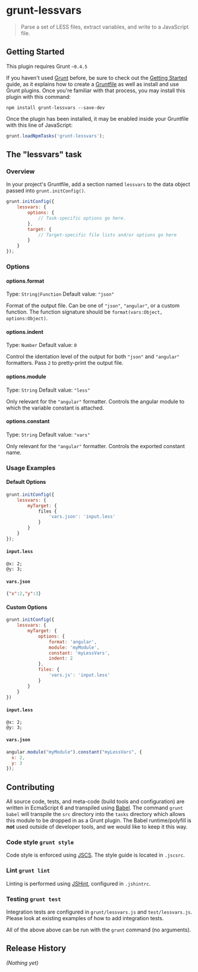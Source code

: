 # grunt-lessvars

> Parse a set of LESS files, extract variables, and write to a JavaScript file.

## Getting Started
This plugin requires Grunt `~0.4.5`

If you haven't used [Grunt](http://gruntjs.com/) before, be sure to check out the
[Getting Started](http://gruntjs.com/getting-started) guide, as it explains how to create a
[Gruntfile](http://gruntjs.com/sample-gruntfile) as well as install and use Grunt plugins.
Once you're familiar with that process, you may install this plugin with this command:

```shell
npm install grunt-lessvars --save-dev
```

Once the plugin has been installed, it may be enabled inside your Gruntfile with this line of JavaScript:

```js
grunt.loadNpmTasks('grunt-lessvars');
```

## The "lessvars" task

### Overview
In your project's Gruntfile, add a section named `lessvars` to the data object passed into `grunt.initConfig()`.

```js
grunt.initConfig({
    lessvars: {
        options: {
            // Task-specific options go here.
        },
        target: {
            // Target-specific file lists and/or options go here
        }
    }
});
```

### Options

#### options.format
Type: `String|Function`
Default value: `"json"`

Format of the output file. Can be one of `"json"`, `"angular"`, or a custom function. The function signature should be
`format(vars:Object, options:Object)`.

#### options.indent
Type: `Number`
Default value: `0`

Control the identation level of the output for both `"json"` and `"angular"` formatters. Pass `2` to pretty-print the
output file.

#### options.module
Type: `String`
Default value: `"less"`

Only relevant for the `"angular"` formatter. Controls the angular module to which the variable constant is attached.
 
#### options.constant
Type: `String`
Default value: `"vars"`

Only relevant for the `"angular"` formatter. Controls the exported constant name.

### Usage Examples

#### Default Options
```js
grunt.initConfig({
    lessvars: {
        myTarget: {
            files {
                'vars.json': 'input.less'
            }
        }
    }
});
```

#### `input.less`
```less
@x: 2;
@y: 3;
```

#### `vars.json`
```json
{"x":2,"y":3}
```

#### Custom Options
```js
grunt.initConfig({
    lessvars: {
        myTarget: {
            options: {
                format: 'angular',
                module: 'myModule',
                constant: 'myLessVars',
                indent: 2
            },
            files: {
                'vars.js': 'input.less'
            }
        }
    }
})
```

#### `input.less`
```less
@x: 2;
@y: 3;
```

#### `vars.json`
```js
angular.module("myModule").constant("myLessVars", {
  x: 2,
  y: 3
});
```

## Contributing

All source code, tests, and meta-code (build tools and configuration) are written in EcmaScript 6 and transpiled using
[Babel](http://babeljs.io/). The command `grunt babel` will transpile the `src` directory into the `tasks` directory
which allows this module to be dropped in as a Grunt plugin. The Babel runtime/polyfill is **not** used outside of
developer tools, and we would like to keep it this way.

### Code style `grunt style`
Code style is enforced using [JSCS](http://jscs.info/). The style guide is located in `.jscsrc`.

### Lint `grunt lint`
Linting is performed using [JSHint](http://jshint.com/), configured in `.jshintrc`.

### Testing `grunt test`
Integration tests are configured in `grunt/lessvars.js` and `test/lessvars.js`. Please look at existing examples of how
to add integration tests.

All of the above above can be run with the `grunt` command (no arguments).

## Release History
_(Nothing yet)_
